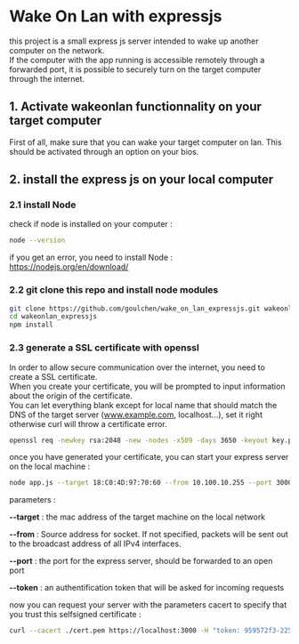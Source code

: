 # Wake On Lan with expressjs

this project is a small express js server intended to wake up another computer on the network.<br/>
If the computer with the app running is accessible remotely through a forwarded port, it is possible to securely turn on the target computer through the internet.<br/>
## 1. Activate wakeonlan functionnality on your target computer
First of all, make sure that you can wake your target computer on lan. This should be activated through an option on your bios.<br/>

## 2. install the express js on your local computer 
### 2.1 install Node
check if node is installed on your computer :
 ```bash
node --version
```
if you get an error, you need to install Node :<br/>
https://nodejs.org/en/download/

### 2.2 git clone this repo and install node modules
```bash
git clone https://github.com/goulchen/wake_on_lan_expressjs.git wakeonlan_expressjs
cd wakeonlan_expressjs
npm install
```
### 2.3 generate a SSL certificate with openssl
In order to allow secure communication over the internet, you need to create a SSL certificate.<br />
When you create your certificate, you will be prompted to input information about the origin of the certificate.<br />
You can let everything blank except for local name that should match the DNS of the target server (www.example.com, localhost...), set it right otherwise curl will throw a certificate error.

```bash
openssl req -newkey rsa:2048 -new -nodes -x509 -days 3650 -keyout key.pem -out cert.pem
```

once you have generated your certificate, you can start your express server on the local machine :

```bash
node app.js --target 18:C0:4D:97:70:60 --from 10.100.10.255 --port 3000 --token 959572f3-2250-4663-95f1-5241e1d9ba56
```

parameters :<br />

<b>--target</b> : the mac address of the target machine on the local network<br />

<b>--from </b>:  Source address for socket. If not specified, packets will be sent out to the broadcast address of all IPv4 interfaces.<br />

<b>--port</b> : the port for the express server, should be forwarded to an open port<br />

<b>--token</b> : an authentification token that will be asked for incoming requests<br />


now you can request your server with the parameters cacert to specify that you trust this selfsigned certificate :<br />


```bash
curl --cacert ./cert.pem https://localhost:3000 -H "token: 959572f3-2250-4663-95f1-5241e1d9ba56"
```

